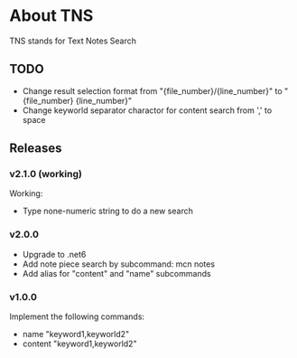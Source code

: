 # About TNS

TNS stands for Text Notes Search

## TODO

- Change result selection format from "{file_number}/{line_number}" to "{file_number} {line_number}"
- Change keyworld separator charactor for content search from ',' to space

## Releases

### v2.1.0 (working)

Working:

- Type none-numeric string to do a new search

### v2.0.0

- Upgrade to .net6
- Add note piece search by subcommand: mcn notes
- Add alias for "content" and "name" subcommands

### v1.0.0

Implement the following commands:

- name "keyword1,keyworld2"
- content "keyword1,keyworld2"
